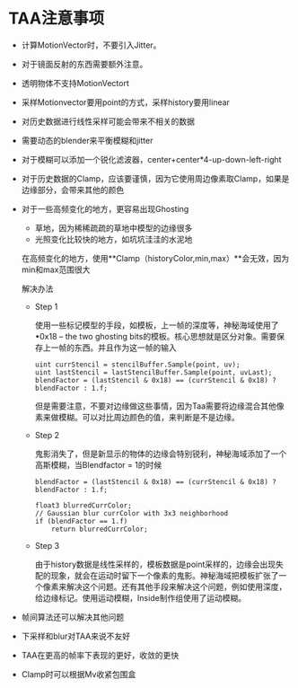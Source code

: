 # TAA注意事项

- 计算MotionVector时，不要引入Jitter。

- 对于镜面反射的东西需要额外注意。

- 透明物体不支持MotionVectort

- 采样Motionvector要用point的方式，采样history要用linear

- 对历史数据进行线性采样可能会带来不相关的数据

- 需要动态的blender来平衡模糊和jitter

- 对于模糊可以添加一个锐化滤波器，center+center*4-up-down-left-right

- 对于历史数据的Clamp，应该要谨慎，因为它使用周边像素取Clamp，如果是边缘部分，会带来其他的颜色

- 对于一些高频变化的地方，更容易出现Ghosting

  - 草地，因为稀稀疏疏的草地中模型的边缘很多
  - 光照变化比较快的地方，如坑坑洼洼的水泥地

  在高频变化的地方，使用**Clamp（historyColor,min,max）**会无效，因为min和max范围很大

  解决办法

  - Step 1

    使用一些标记模型的手段，如模板，上一帧的深度等，神秘海域使用了•0x18 – the two ghosting bits的模板。核心思想就是区分对象。需要保存上一帧的东西。并且作为这一帧的输入

    ```
    uint currStencil = stencilBuffer.Sample(point, uv);
    uint lastStencil = lastStencilBuffer.Sample(point, uvLast);
    blendFactor = (lastStencil & 0x18) == (currStencil & 0x18) ? blendFactor : 1.f;
    ```

    但是需要注意，不要对边缘做这些事情，因为Taa需要将边缘混合其他像素来做模糊。可以对比周边颜色的值，来判断是不是边缘。

  - Step 2 

    鬼影消失了，但是新显示的物体的边缘会特别锐利，神秘海域添加了一个高斯模糊，当Blendfactor = 1的时候

    ```
    blendFactor = (lastStencil & 0x18) == (currStencil & 0x18) ? blendFactor : 1.f;
    
    float3 blurredCurrColor;
    // Gaussian blur currColor with 3x3 neighborhood 
    if (blendFactor == 1.f)
    	return blurredCurrColor;
    
    ```

  - Step 3

    由于history数据是线性采样的，模板数据是point采样的，边缘会出现失配的现象，就会在运动时留下一个像素的鬼影。神秘海域把模板扩张了一个像素来解决这个问题。还有其他手段来解决这个问题，例如使用深度，给边缘标记。使用运动模糊，Inside制作组使用了运动模糊。
  
- 帧间算法还可以解决其他问题

- 下采样和blur对TAA来说不友好

- TAA在更高的帧率下表现的更好，收敛的更快

- Clamp时可以根据Mv收紧包围盒

